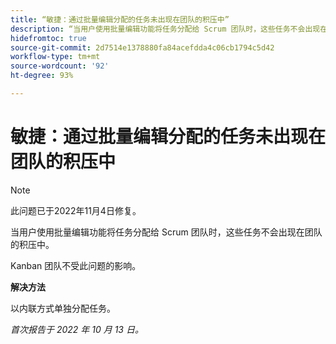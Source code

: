 ```yaml
---
title: “敏捷：通过批量编辑分配的任务未出现在团队的积压中”
description: “当用户使用批量编辑功能将任务分配给 Scrum 团队时，这些任务不会出现在团队的积压中。”
hidefromtoc: true
source-git-commit: 2d7514e1378880fa84acefdda4c06cb1794c5d42
workflow-type: tm+mt
source-wordcount: '92'
ht-degree: 93%

---
```



# 敏捷：通过批量编辑分配的任务未出现在团队的积压中

>[!NOTE]
>
>此问题已于2022年11月4日修复。

当用户使用批量编辑功能将任务分配给 Scrum 团队时，这些任务不会出现在团队的积压中。

Kanban 团队不受此问题的影响。

**解决方法**

以内联方式单独分配任务。

_首次报告于 2022 年 10 月 13 日。_

